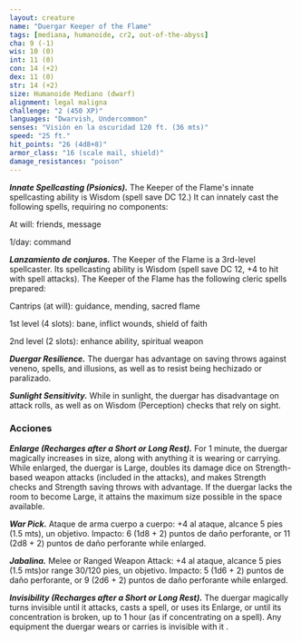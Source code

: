 ```yaml
---
layout: creature
name: "Duergar Keeper of the Flame"
tags: [mediana, humanoide, cr2, out-of-the-abyss]
cha: 9 (-1)
wis: 10 (0)
int: 11 (0)
con: 14 (+2)
dex: 11 (0)
str: 14 (+2)
size: Humanoide Mediano (dwarf)
alignment: legal maligna
challenge: "2 (450 XP)"
languages: "Dwarvish, Undercommon"
senses: "Visión en la oscuridad 120 ft. (36 mts)"
speed: "25 ft."
hit_points: "26 (4d8+8)"
armor_class: "16 (scale mail, shield)"
damage_resistances: "poison"
---
```


***Innate Spellcasting (Psionics).*** The Keeper of the Flame's innate spellcasting ability is Wisdom (spell save DC 12.) It can innately cast the following spells, requiring no components:

At will: friends, message

1/day: command

***Lanzamiento de conjuros.*** The Keeper of the Flame is a 3rd-level spellcaster. Its spellcasting ability is Wisdom (spell save DC 12, +4 to hit with spell attacks). The Keeper of the Flame has the following cleric spells prepared:

Cantrips (at will): guidance, mending, sacred flame

1st level (4 slots): bane, inflict wounds, shield of faith

2nd level (2 slots): enhance ability, spiritual weapon

***Duergar Resilience.*** The duergar has advantage on saving throws against veneno, spells, and illusions, as well as to resist being hechizado or paralizado.

***Sunlight Sensitivity.*** While in sunlight, the duergar has disadvantage on attack rolls, as well as on Wisdom (Perception) checks that rely on sight.

### Acciones

***Enlarge (Recharges after a Short or Long Rest).*** For 1 minute, the duergar magically increases in size, along with anything it is wearing or carrying. While enlarged, the duergar is Large, doubles its damage dice on Strength-based weapon attacks (included in the attacks), and makes Strength checks and Strength saving throws with advantage. If the duergar lacks the room to become Large, it attains the maximum size possible in the space available.

***War Pick.*** Ataque de arma cuerpo a cuerpo: +4 al ataque, alcance 5 pies (1.5 mts), un objetivo. Impacto: 6 (1d8 + 2) puntos de daño perforante, or 11 (2d8 + 2) puntos de daño perforante while enlarged.

***Jabalina.*** Melee or Ranged Weapon Attack: +4 al ataque, alcance 5 pies (1.5 mts)or range 30/120 pies, un objetivo. Impacto: 5 (1d6 + 2) puntos de daño perforante, or 9 (2d6 + 2) puntos de daño perforante while enlarged.

***Invisibility (Recharges after a Short or Long Rest).*** The duergar magically turns invisible until it attacks, casts a spell, or uses its Enlarge, or until its concentration is broken, up to 1 hour (as if concentrating on a spell). Any equipment the duergar wears or carries is invisible with it .